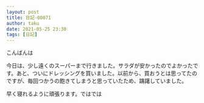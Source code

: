 ```yaml
---
layout: post
title: 日記-00071
author: taku
date: 2021-05-25 23:30
tags: [日記]
---
```


こんばんは

今日は、少し遠くのスーパーまで行きました。サラダが安かったのでよかったです。あと、ついにドレッシングを買いました。以前から、買おうとは思ってたのですが、毎回つかうの飽きてしまうと思っていたため、躊躇していました。

早く寝れるように頑張ります。ではでは

